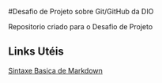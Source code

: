#Desafio de Projeto sobre Git/GitHub da DIO

Repositorio criado para o Desafio de Projeto

## Links Utéis
[Sintaxe Basica de Markdown](https://www.markdownguide.org/basic-syntax/)
